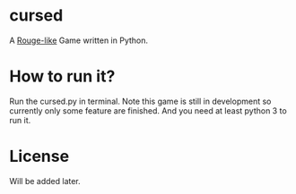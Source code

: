 cursed
===

A [Rouge-like][1] Game written in Python.

How to run it?
===

Run the cursed.py in terminal. Note this game is still in development so currently only some feature are finished. And you need at least python 3 to run it.

  [1]: http://en.wikipedia.org/wiki/Roguelike

License
===

Will be added later.
